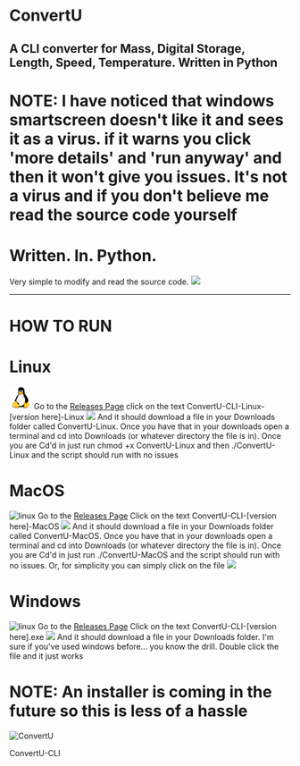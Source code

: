 # ConvertU
A CLI converter for Mass, Digital Storage, Length, Speed, Temperature. Written in Python
-------------------------------------------------------------------------------------------------------------------
<h1>NOTE: I have noticed that windows smartscreen doesn't like it and sees it as a virus. if it warns you click 'more details' and 'run anyway' and then it won't give you issues. It's not a virus and if you don't believe me read the source code yourself</h1>


<h1>Written. In. Python.</h1>
Very simple to modify and read the source code.
 
<img src="https://cdn.discordapp.com/attachments/655147160190320651/997675726394376262/1024px-Python-logo-notext.svg.png" width="65"/>

-------------------------------------------------------------------------------------------------------------------
<h1>HOW TO RUN</h1>

<h1>Linux</h1> <img src="https://raw.githubusercontent.com/devicons/devicon/master/icons/linux/linux-original.svg" alt="linux" width="40" height="40"/>
Go to the <a href="https://github.com/PhotonMastr/ConvertU-CLI/releases">Releases Page</a>
click on the text ConvertU-CLI-Linux-[version here]-Linux
<img src="https://cdn.discordapp.com/attachments/655147160190320651/1003116860658679859/unknown.png" width="200"/>
And it should download a file in your Downloads folder called ConvertU-Linux. Once you have that in your downloads open a terminal and cd into Downloads (or whatever directory the file is in). Once you are Cd'd in just run chmod +x ConvertU-Linux and then ./ConvertU-Linux and the script should run with no issues

<h1>MacOS</h1> <img src="https://upload.wikimedia.org/wikipedia/commons/a/ab/Apple-logo.png" alt="linux" width="40" height="40"/>
Go to the <a href="https://github.com/PhotonMastr/ConvertU-CLI/releases">Releases Page</a>
Click on the text ConvertU-CLI-[version here]-MacOS
<img src="https://cdn.discordapp.com/attachments/655147160190320651/1003117018771365898/unknown.png" width="200"/>
And it should download a file in your Downloads folder called ConvertU-MacOS. Once you have that in your downloads open a terminal and cd into Downloads (or whatever directory the file is in). Once you are Cd'd in just run ./ConvertU-MacOS and the script should run with no issues. Or, for simplicity you can simply click on the file 
<img src="https://cdn.discordapp.com/attachments/655147160190320651/998064778683617360/Screen_Shot_2022-07-16_at_11.12.31_PM.png" width="200"/>

<h1>Windows</h1> <img src="https://upload.wikimedia.org/wikipedia/commons/thumb/c/c7/Windows_logo_-_2012.png/800px-Windows_logo_-_2012.png" alt="linux" width="40" height="40"/>
Go to the <a href="https://github.com/PhotonMastr/ConvertU-CLI/releases">Releases Page</a>
Click on the text ConvertU-CLI-[version here].exe
<img src="https://cdn.discordapp.com/attachments/655147160190320651/1003117041349300264/unknown.png" width="200"/>
And it should download a file in your Downloads folder. I'm sure if you've used windows before... you know the drill. Double click the file and it just works



<h1> NOTE: An installer is coming in the future so this is less of a hassle </h1>

<img src="https://cdn.discordapp.com/attachments/655147160190320651/1000954703653380117/Logo.png" alt="ConvertU" width="100" height="100"/>
<p>ConvertU-CLI</p>
